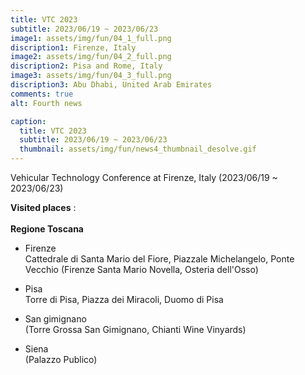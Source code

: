 ```yaml
---
title: VTC 2023
subtitle: 2023/06/19 ~ 2023/06/23
image1: assets/img/fun/04_1_full.png
discription1: Firenze, Italy
image2: assets/img/fun/04_2_full.png
discription2: Pisa and Rome, Italy
image3: assets/img/fun/04_3_full.png
discription3: Abu Dhabi, United Arab Emirates
comments: true
alt: Fourth news

caption:
  title: VTC 2023
  subtitle: 2023/06/19 ~ 2023/06/23
  thumbnail: assets/img/fun/news4_thumbnail_desolve.gif
---
```

Vehicular Technology Conference at Firenze, Italy (2023/06/19 ~ 2023/06/23)

**Visited places** : <br> <br>
**Regione Toscana**
- Firenze <br>
Cattedrale di Santa Mario del Fiore, Piazzale Michelangelo, Ponte Vecchio
(Firenze Santa Mario Novella, Osteria dell'Osso)

- Pisa <br>
Torre di Pisa, Piazza dei Miracoli, Duomo di Pisa

- San gimignano <br>
(Torre Grossa San Gimignano, Chianti Wine Vinyards)

- Siena <br>
(Palazzo Publico)
